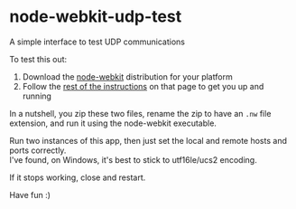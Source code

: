 node-webkit-udp-test
====================

A simple interface to test UDP communications

To test this out:

1. Download the [node-webkit](https://github.com/rogerwang/node-webkit#downloads) distribution for your platform
2. Follow the [rest of the instructions](https://github.com/rogerwang/node-webkit#quick-start) on that page to get you up and running

In a nutshell, you zip these two files, rename the zip to have an `.nw` file extension, and run it using the node-webkit executable.

Run two instances of this app, then just set the local and remote hosts and ports correctly.  
I've found, on Windows, it's best to stick to utf16le/ucs2 encoding.

If it stops working, close and restart.

Have fun :)